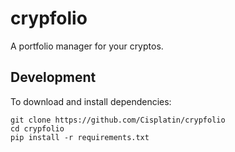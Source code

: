 # crypfolio

A portfolio manager for your cryptos.

## Development

To download and install dependencies:

```
git clone https://github.com/Cisplatin/crypfolio
cd crypfolio
pip install -r requirements.txt
```
